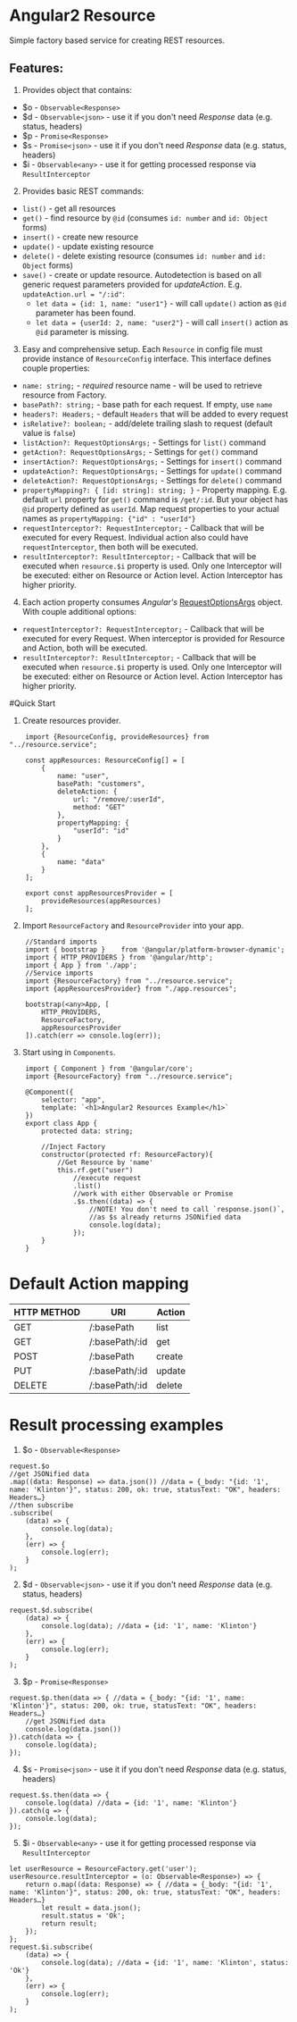 # Angular2 Resource

Simple factory based service for creating REST resources. 

## Features:
1) Provides object that contains: 
 - $o - `Observable<Response>`
 - $d - `Observable<json>` - use it if you don't need *Response* data (e.g. status, headers)
 - $p - `Promise<Response>`
 - $s - `Promise<json>` - use it if you don't need *Response* data (e.g. status, headers)
 - $i - `Observable<any>` - use it for getting processed response via `ResultInterceptor`

2) Provides basic REST commands:
 - `list()`     - get all resources
 - `get()`      - find resource by `@id` (consumes `id: number` and `id: Object` forms)
 - `insert()`   - create new resource
 - `update()`   - update existing resource
 - `delete()`   - delete existing resource (consumes `id: number` and `id: Object` forms)
 - `save()`     - create or update resource. Autodetection is based on all generic request parameters provided for *updateAction*. 
 E.g. `updateAction.url = "/:id"`:
    - `let data = {id: 1, name: "user1"}` - will call `update()` action as `@id` parameter has been found.
    - `let data = {userId: 2, name: "user2"}` - will call `insert()` action as `@id` parameter is missing.

3) Easy and comprehensive setup. Each `Resource` in config file must provide instance of `ResourceConfig` interface.
This interface defines couple properties:
 - `name: string;` - *required* resource name - will be used to retrieve resource from Factory.
 - `basePath?: string;` - base path for each request. If empty, use `name`
 - `headers?: Headers;` - default `Headers` that will be added to every request
 - `isRelative?: boolean;` - add/delete trailing slash to request (default value is `false`)
 - `listAction?: RequestOptionsArgs;` - Settings for `list()` command
 - `getAction?: RequestOptionsArgs;` - Settings for `get()` command
 - `insertAction?: RequestOptionsArgs;` - Settings for `insert()` command
 - `updateAction?: RequestOptionsArgs;` - Settings for `update()` command
 - `deleteAction?: RequestOptionsArgs;` - Settings for `delete()` command
 - `propertyMapping?: { [id: string]: string; }` - Property mapping.
  E.g. default `url` property for `get()` command is `/get/:id`. 
  But your object has `@id` property defined as `userId`. 
  Map request properties to your actual names as `propertyMapping: {"id" : "userId"}`
 - `requestInterceptor?: RequestInterceptor;` - Callback that will be executed for every Request. Individual action also
 could have `requestInterceptor`, then both will be executed.
 - `resultInterceptor?: ResultInterceptor;` - Callback that will be executed when `resource.$i` property is used.
 Only one Interceptor will be executed: either on Resource or Action level. Action Interceptor has higher priority.

4) Each action property consumes *Angular's* 
 [RequestOptionsArgs](https://angular.io/docs/ts/latest/api/http/index/RequestOptionsArgs-interface.html) 
 object. With couple additional options:
 - `requestInterceptor?: RequestInterceptor;` - Callback that will be executed for every Request.
 When interceptor is provided for Resource and Action, both will be executed.
 - `resultInterceptor?: ResultInterceptor;` - Callback that will be executed when `resource.$i` property is used.
 Only one Interceptor will be executed: either on Resource or Action level. Action Interceptor has higher priority.

#Quick Start

1) Create resources provider.
```
    import {ResourceConfig, provideResources} from "../resource.service";
    
    const appResources: ResourceConfig[] = [
        {
            name: "user",
            basePath: "customers",
            deleteAction: {
                url: "/remove/:userId",
                method: "GET"
            },
            propertyMapping: {
                "userId": "id"
            }
        },
        {
            name: "data"
        }
    ];
    
    export const appResourcesProvider = [
        provideResources(appResources)
    ];
```
2) Import `ResourceFactory` and `ResourceProvider` into your app.
```
    //Standard imports
    import { bootstrap }    from '@angular/platform-browser-dynamic';
    import { HTTP_PROVIDERS } from '@angular/http';
    import { App } from './app';
    //Service imports
    import {ResourceFactory} from "../resource.service";
    import {appResourcesProvider} from "./app.resources";
    
    bootstrap(<any>App, [
        HTTP_PROVIDERS,
        ResourceFactory,
        appResourcesProvider
    ]).catch(err => console.log(err));
```
3) Start using in `Components`.
```
    import { Component } from '@angular/core';
    import {ResourceFactory} from "../resource.service";
    
    @Component({
        selector: "app",
        template: `<h1>Angular2 Resources Example</h1>`
    })
    export class App {
        protected data: string;
    
        //Inject Factory
        constructor(protected rf: ResourceFactory){
            //Get Resource by 'name'
            this.rf.get("user")
                //execute request
                .list()
                //work with either Observable or Promise
                .$s.then((data) => {
                    //NOTE! You don't need to call `response.json()`,
                    //as $s already returns JSONified data
                    console.log(data);
                });
        }
    }
```

# Default Action mapping
| HTTP METHOD | URI            | Action |
| ----------- | -------------- | ------ |
| GET         | /:basePath     | list   |
| GET         | /:basePath/:id | get    |
| POST        | /:basePath     | create |
| PUT         | /:basePath/:id | update |
| DELETE      | /:basePath/:id | delete |

# Result processing examples

1) $o - `Observable<Response>`
```
request.$o
//get JSONified data
.map((data: Response) => data.json()) //data = {_body: "{id: '1', name: 'Klinton'}", status: 200, ok: true, statusText: "OK", headers: Headers…}
//then subscribe
.subscribe(
    (data) => {
        console.log(data);
    },
    (err) => {
        console.log(err);
    }
);
```
2) $d - `Observable<json>` - use it if you don't need *Response* data (e.g. status, headers)
```
request.$d.subscribe(
    (data) => {
        console.log(data); //data = {id: '1', name: 'Klinton'}
    },
    (err) => {
        console.log(err);
    }
);
```
3) $p - `Promise<Response>`
```
request.$p.then(data => { //data = {_body: "{id: '1', name: 'Klinton'}", status: 200, ok: true, statusText: "OK", headers: Headers…}
    //get JSONified data
    console.log(data.json())
}).catch(data => {
    console.log(data);
});
```
4) $s - `Promise<json>` - use it if you don't need *Response* data (e.g. status, headers)
```
request.$s.then(data => {
    console.log(data) //data = {id: '1', name: 'Klinton'}
}).catch(q => {
    console.log(data);
});
```
5) $i - `Observable<any>` - use it for getting processed response via `ResultInterceptor`
```
let userResource = ResourceFactory.get('user');
userResource.resultInterceptor = (o: Observable<Response>) => {
    return o.map((data: Response) => { //data = {_body: "{id: '1', name: 'Klinton'}", status: 200, ok: true, statusText: "OK", headers: Headers…}
        let result = data.json();
        result.status = 'Ok';
        return result;
    });
};
request.$i.subscribe(
    (data) => {
        console.log(data); //data = {id: '1', name: 'Klinton', status: 'Ok'}
    },
    (err) => {
        console.log(err);
    }
);
```